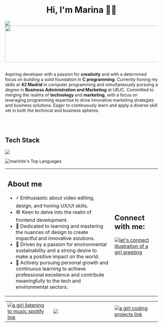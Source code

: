 <html>
<head>
<body>
<div align="center">
<h1> Hi, I'm Marina 👋🏼 </h1>
</div>
</head>

<img src="https://github.com/user-attachments/assets/dd93de84-db13-45a5-804b-794b25f9217b">


<a href="https://www.gitanimals.org/en_US?utm_medium=image&utm_source=marinitx&utm_content=line">
  <img
    src="https://render.gitanimals.org/lines/marinitx"
    width="600"
    height="120"
  />
</a>

  
<br>
<br>
<p>Aspiring developer with a passion for <strong>creativity</strong> and with a determined focus on building a solid foundation in <strong>C programming</strong>. Currently honing my skills at <strong>42 Madrid</strong> in computer programming and simultaneously pursuing a degree in <strong>Business Administration and Marketing</strong> at URJC. Committed to merging the realms of <strong>technology</strong> and <strong>marketing</strong>, with a focus on leveraging programming expertise to drive innovative marketing strategies and business solutions. Eager to continuously learn and apply a diverse skill set in both the technical and business spheres.</p><br><br>

<h2>Tech Stack</h2>
<img src="https://github.com/user-attachments/assets/8462fbfa-f88c-47a3-b485-592fedd65935">


![marinitx's Top Languages](https://github-readme-stats.vercel.app/api/top-langs/?username=marinitx&theme=transparent&show_icons=true&hide_border=true&layout=compact)

<table>
<tr>
<td width="70%">

<h2>About me</h2>
<ul>
<li>⚡️ Enthusiastic about video editing, design, and honing UX/UI skills.</li>
<li>🕸 Keen to delve into the realm of frontend development.</li>
<li>🧩 Dedicated to learning and mastering the nuances of design to create impactful and innovative solutions.</li>
<li>🦎 Driven by a passion for environmental sustainability and a strong desire to make a positive impact on the world.</li>
<li>🌱 Actively pursuing personal growth and continuous learning to achieve professional excellence and contribute meaningfully to the tech and environmental sectors.</li>
</ul>

</td>
<td width="30%">
  
<h2>Connect with me:</h2>
  <a target="_blank" href="https://www.linkedin.com/in/marina-higueras/"><img  src="https://github.com/user-attachments/assets/451029b5-b524-4fa3-9710-a71bbbbab188" align="center" alt="let's connect illustration of a girl greeting"/></a>
  <br><br>
</td>
</table>

<table>
<td width="30%">
<a target="_blank" href="https://open.spotify.com/playlist/7MaMXzjpTeCyy1NEeXtT69?si=9e8a40c0f86b4759"><img src="https://github.com/user-attachments/assets/335aa87e-925b-4334-be45-9de2167f14f5" align="center" alt="a girl listening to music spotify link"></a>
</td>

<td width="40%">
<img src="https://github.com/user-attachments/assets/a59f5c2f-ed04-4a66-8e03-c1fc4a460c25">
</td>

<td width="30%">
<a target="_blank" href="https://github.com/marinitx?tab=repositories"><img src="https://github.com/user-attachments/assets/03e24a08-a641-4029-91fd-c560be603a72" align="center" alt="a girl coding projects link"></a>
</td>
  
</table>

<br><br>

</body>
</html
